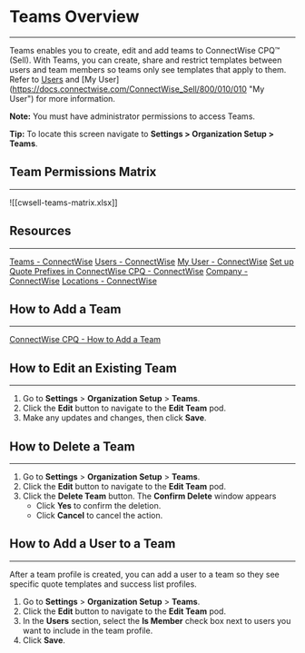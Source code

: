 # Teams Overview
---
Teams enables you to create, edit and add teams to ConnectWise CPQ™ (Sell). With Teams, you can create, share and restrict templates between users and team members so teams only see templates that apply to them. Refer to [Users](https://docs.connectwise.com/ConnectWise_Sell/800/010/020 "https://docs.connectwise.com/ConnectWise_Sell/800/010/020") and [My User](https://docs.connectwise.com/ConnectWise_Sell/800/010/010 "My User") for more information.

**Note:** You must have administrator permissions to access Teams. 

**Tip:** To locate this screen navigate to **Settings > Organization Setup > Teams**.
## Team Permissions Matrix
---
![[cwsell-teams-matrix.xlsx]]

## Resources
---
[Teams - ConnectWise](https://docs.connectwise.com/ConnectWise_Sell/800/010/030)
[Users - ConnectWise](https://docs.connectwise.com/ConnectWise_Sell/800/010/020)
[My User - ConnectWise](https://docs.connectwise.com/ConnectWise_Sell/800/010/010)
[Set up Quote Prefixes in ConnectWise CPQ - ConnectWise](https://docs.connectwise.com/ConnectWise_Sell/800/010/070)
[Company - ConnectWise](https://docs.connectwise.com/ConnectWise_Sell/800/010/040)
[Locations - ConnectWise](https://docs.connectwise.com/ConnectWise_Sell/800/010/050)
## How to Add a Team
---
[ConnectWise CPQ - How to Add a Team](https://www.youtube.com/watch?v=0ikAXmhb3cU)
## How to Edit an Existing Team
---
1. Go to **Settings** > **Organization Setup** > **Teams**.
2. Click the **Edit** button to navigate to the **Edit Team** pod.
3. Make any updates and changes, then click **Save**.
## How to Delete a Team
---
1. Go to **Settings** > **Organization Setup** > **Teams**.
2. Click the **Edit** button to navigate to the **Edit Team** pod.
3. Click the **Delete Team** button. The **Confirm Delete** window appears
	- Click **Yes** to confirm the deletion. 
	- Click **Cancel** to cancel the action.
## How to Add a User to a Team
---
After a team profile is created, you can add a user to a team so they see specific quote templates and success list profiles. 

1. Go to **Settings** > **Organization Setup** > **Teams**.
2. Click the **Edit** button to navigate to the **Edit Team** pod.
3. In the **Users** section, select the **Is Member** check box next to users you want to include in the team profile. 
4. Click **Save**.